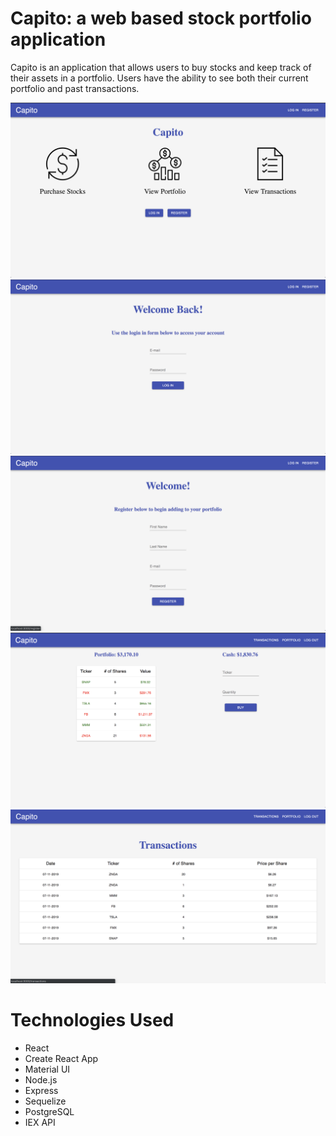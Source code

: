 # Capito: a web based stock portfolio application

Capito is an application that allows users to buy stocks and keep track of their assets in a portfolio. Users have the ability to see both their current portfolio and past transactions.

![Image of myProject](/public/assets/homepage.png)
![Image of myProject](/public/assets/login.png)
![Image of myProject](/public/assets/register.png)
![Image of myProject](/public/assets/portfolio.png)
![Image of myProject](/public/assets/transactions.png)

# Technologies Used

* React
* Create React App
* Material UI
* Node.js
* Express
* Sequelize
* PostgreSQL
* IEX API
